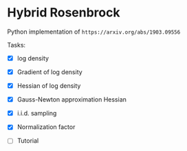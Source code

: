 # Hybrid Rosenbrock

Python implementation of ```https://arxiv.org/abs/1903.09556```

Tasks:

- [x]  log density

- [x]  Gradient of log density

- [x]  Hessian of log density

- [x]  Gauss-Newton approximation Hessian

- [x]  i.i.d. sampling

- [x]  Normalization factor

- [ ]  Tutorial


